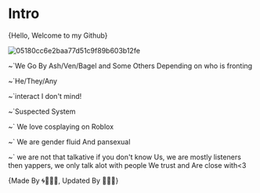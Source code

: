 # Intro

{Hello, Welcome to my Github}

![05180cc6e2baa77d51c9f89b603b12fe](https://github.com/user-attachments/assets/2b9bd430-0ee1-490c-ae15-0f2fc1b27fd2)

~`We Go By Ash/Ven/Bagel and Some Others Depending on who is fronting 

~`He/They/Any

~`interact I don't mind!

~`Suspected System 

~` We love cosplaying on Roblox

~` We are gender fluid And pansexual 

~` we are not that talkative if you don't know Us, we are mostly listeners then yappers, we only talk alot with people We trust and Are close with<3

{Made By 🌀🪽🍷💚, Updated By 🥤🎉🪩}
